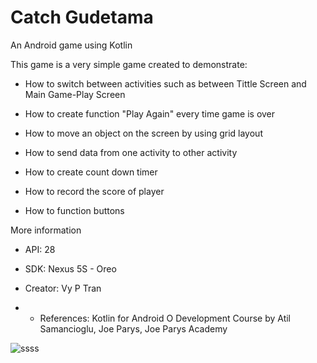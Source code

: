 # Catch Gudetama

An Android game using Kotlin

This game is a very simple game created to demonstrate:

- How to switch between activities such as between Tittle Screen and Main Game-Play Screen

- How to create function "Play Again" every time game is over

- How to move an object on the screen by using grid layout

- How to send data from one activity to other activity

- How to create count down timer

- How to record the score of player

- How to function buttons

More information

- API: 28

- SDK: Nexus 5S - Oreo

- Creator: Vy P Tran

- - References: Kotlin for Android O Development Course by Atil Samancioglu, Joe Parys, Joe Parys Academy

![ssss](https://user-images.githubusercontent.com/49819696/57172297-a2551700-6de3-11e9-92a7-8cd4f60ceb7f.png)
